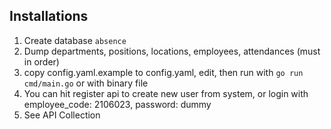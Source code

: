 ## Installations

1. Create database `absence`
2. Dump departments, positions, locations, employees, attendances (must in order)
3. copy config.yaml.example to config.yaml, edit, then run with `go run cmd/main.go` or with binary file 
4. You can hit register api to create new user from system, or login with employee_code: 2106023, password: dummy
5. See API Collection
